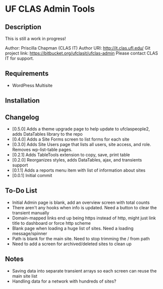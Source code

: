 UF CLAS Admin Tools
====================

Description
----------------

This is still a work in progress!

Author: Priscilla Chapman (CLAS IT)
Author URI: http://it.clas.ufl.edu/
Git project link: https://bitbucket.org/ufclasit/ufclas-admin
Please contact CLAS IT for support.

Requirements
-------------
* WordPress Multisite

Installation
------------------

Changelog
---------

* [0.5.0] Adds a theme upgrade page to help update to ufclaspeople2, adds DataTables library to the repo
* [0.4.0] Adds a Site Forms screen to list forms for each site
* [0.3.0] Adds Site Users page that lists all users, site access, and role. Removes wp-list-table pages.
* [0.2.1] Adds TableTools extension to copy, save, print table
* [0.2.0] Reorganizes styles, adds DataTables, ajax, and transients support
* [0.1.1] Adds a reports menu item with list of information about sites
* [0.0.1] Initial commit

To-Do List
----------

* Initial Admin page is blank, add an overview screen with total counts
* There aren't any hooks when info is updated. Need a button to clear the transient manually
* Domain-mapped links end up being https instead of http, might just link title to dashboard or force http scheme
* Blank page when loading a huge list of sites. Need a loading message/spinner
* Path is blank for the main site. Need to stop trimming the / from path
* Need to add a screen for archived/deleted sites to clean up

Notes
-----

* Saving data into separate transient arrays so each screen can reuse the main site list
* Handling data for a network with hundreds of sites?